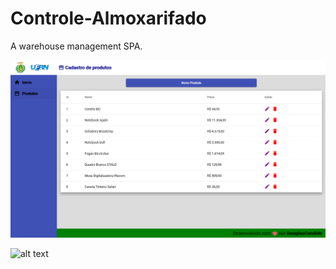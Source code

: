 # Controle-Almoxarifado
A warehouse management SPA. 

![alt text](Screenshot_1.png)

![alt text](Screenshot_2.png)
